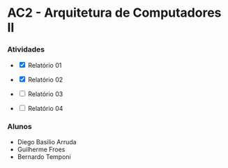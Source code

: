 # AC2 - Arquitetura de Computadores II
  

### Atividades 

 - <input type="checkbox" checked> Relatório 01 

 - <input type="checkbox" checked> Relatório 02

 - <input type="checkbox"> Relatório 03 

 - <input type="checkbox"> Relatório 04


   

### Alunos
<ul>

  <li>
   Diego Basilio Arruda
  </li>
  <li>
   Guilherme Froes
  </li>
  <li>
    Bernardo Temponi
  </li>
   
<ul>

